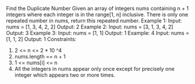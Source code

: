 Find the Duplicate Number
Given an array of integers nums containing n + 1 integers where each integer is in the range[1, n] inclusive.
There is only one repeated number in nums, return this repeated number.
Example 1:
Input: nums = [1, 3, 4, 2, 2]
Output: 2
Example 2:
Input: nums = [3, 1, 3, 4, 2]
Output: 3
Example 3:
Input: nums = [1, 1]
Output: 1
Example: 4
Input: nums = [1, 1, 2]
Output: 1
Constraints: 
1. 2 <= n <= 2 * 10 ^4
2. nums.length == n + 1
3. 1 <= nums[i] <= n
4. All the integers in nums appear only once except for
precisely one integer which appears two or more times.
